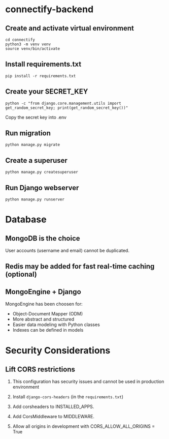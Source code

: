 # connectify-backend

## Create and activate virtual environment
```
cd connectify
python3 -m venv venv
source venv/bin/activate
```

## Install requirements.txt
```
pip install -r requirements.txt
```

## Create your SECRET_KEY
```
python -c "from django.core.management.utils import get_random_secret_key; print(get_random_secret_key())"
```

Copy the secret key into .env

## Run migration
```
python manage.py migrate
```

## Create a superuser
```
python manage.py createsuperuser
```


## Run Django webserver
```
python manage.py runserver
```



# Database

## MongoDB is the choice
User accounts (username and email) cannot be duplicated.

## Redis may be added for fast real-time caching (optional)

## MongoEngine + Django
MongoEngine has been choosen for:
- Object-Document Mapper (ODM)
- More abstract and structured
- Easier data modeling with Python classes
- Indexes can be defined in models



# Security Considerations

## Lift CORS restrictions

1. This configuration has security issues and cannot be used in production environment

2. Install `django-cors-headers` (in the `requirements.txt`)

3. Add corsheaders to INSTALLED_APPS.

4. Add CorsMiddleware to MIDDLEWARE.

5. Allow all origins in development with CORS_ALLOW_ALL_ORIGINS = True